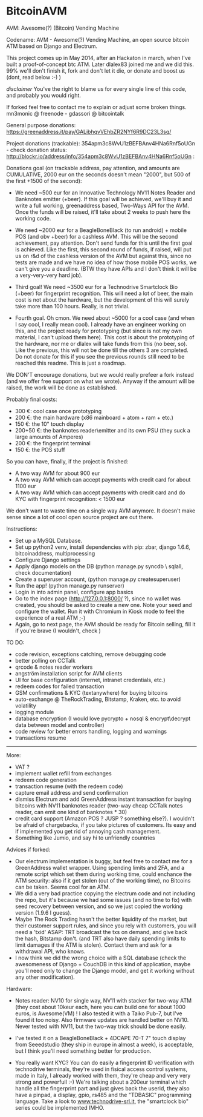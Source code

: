 BitcoinAVM
==========

AVM: Awesome(?) (Bitcoin) Vending Machine

Codename: AVM - Awesome(?) Vending Machine, an open source bitcoin ATM based on Django and Electrum.



This project comes up in May 2014, after an Hackaton in march, when I've built a proof-of-concept btc ATM.
Later dlalex83 joined me and we did this. 99% we'll don't finish it, fork and don't let it die, or donate and boost us (dont, read below :-) )

*disclaimer* You've the right to blame us for every single line of this code, and probably you would right.

If forked feel free to contact me to explain or adjust some broken things. mn3monic @ freenode - gdassori @ bitcointalk

General purpose donations: https://greenaddress.it/pay/GALibhqvVEhbZR2NYf6R9DC23L3sq/

Project donations (trackable): 354apm3c8WvU1zBEFBAnv4HNa6Rnf5oUGn - check donation status: http://blockr.io/address/info/354apm3c8WvU1zBEFBAnv4HNa6Rnf5oUGn :


Donations goal (on trackable address, pay attention, and amounts are CUMULATIVE, 2000 eur on the seconds doesn't mean "2000", but 500 of the first +1500 of the second):

- We need ~500 eur for an Innovative Technology NV11 Notes Reader and Banknotes emitter (+beer). If this goal will be achieved, we'll buy it and write a full working, greenaddress based, Two-Ways API for the AVM. Once the funds will be raised, it'll take about 2 weeks to push here the working code.

- We need ~2000 eur for a BeagleBoneBlack (to run android) + mobile POS (and obv +beer) for a cashless AVM. This will be the second achievement, pay attention. Don't send funds for this until the first goal is achieved. Like the first, this second round of funds, if raised, will put us on r&d of the cashless version of the AVM but against this, since no tests are made and we have no idea of how those mobile POS works, we can't give you a deadline. (BTW they have APIs and I don't think it will be a very-very-very hard job).

- Third goal! We need ~3500 eur for a Technodrive Smartclock Bio (+beer) for fingerprint recognition. This will need a lot of beer, the main cost is not about the hardware, but the development of this will surely take more than 100 hours. Really, is not trivial.

- Fourth goal. Oh cmon. We need about ~5000 for a cool case (and when I say cool, I really mean cool). I already have an engineer working on this, and the project ready for prototyping (but since is not my own material, I can't upload them here). This cost is about the prototyping of the hardware, nor me or dlalex will take funds from this (no beer, so). Like the previous, this will not be done till the others 3 are completed. Do not donate for this if you see the previous rounds still need to be reached this readme. This is just a roadmap.

We DON'T encourage donations, but we would really prefeer a fork instead (and we offer free support on what we wrote). Anyway if the amount will be raised, the work will be done as established. 

Probably final costs:

- 300 €: cool case once prototyping
- 200 €: the main hardware (x86 mainboard + atom + ram + etc.)
- 150 €: the 10" touch display
- 200+50 €: the banknotes reader\emitter and its own PSU (they suck a large amounts of Amperes)
- 200 €: the fingerprint terminal
- 150 €: the POS stuff

So you can have, finally, if the project is finished:

- A two way AVM for about 900 eur
- A two way AVM which can accept payments with credit card for about 1100 eur
- A two way AVM which can accept payments with credit card and do KYC with fingerprint recognition: < 1500 eur

We don't want to waste time on a single way AVM anymore. It doesn't make sense since a lot of cool open source project are out there.

Instructions:

- Set up a MySQL Database.
- Set up python2 venv, install dependencies with pip: zbar, django 1.6.6, bitcoinaddress, multiprocessing
- Configure Django settings
- Apply django models on the DB (python manage.py syncdb \ sqlall, check documentation)
- Create a superuser account, (python manage.py createsuperuser)
- Run the app! (python manage.py runserver)
- Login in into admin panel, configure app basics
- Go to the index page (http://127.0.0.1:8000/ ?), since no wallet was created, you should be asked to create a new one. Note your seed and configure the wallet. Run it with Chromium in Kiosk mode to feel the experience of a real ATM ;-)
- Again, go to next page, the AVM should be ready for Bitcoin selling, fill it if you're brave (I wouldn't, check )

TO DO:

- code revision, exceptions catching, remove debugging code
- better polling on CCTalk
- qrcode & notes reader workers
- angström installation script for AVM clients
- UI for base configuration (internet, intranet credentials, etc.)
- redeem codes for failed transaction
- GSM confirmations & KYC (textanywhere) for buying bitcoins
- auto-exchange @ TheRockTrading, Bitstamp, Kraken, etc. to avoid volatility
- logging module
- database encryption (I would love pycrypto + nosql & encrypt\decrypt data between model and controller)
- code review for better errors handling, logging and warnings
- transactions resume

-------------------
More:

- VAT ?
- implement wallet refill from exchanges
- redeem code generation
- transaction resume (with the redeem code)
- capture email address and send confirmation
- dismiss Electrum and add GreenAddress instant transaction for buying bitcoins with NV11 banknotes reader (two-way cheap CCTalk notes reader, can emit one kind of banknotes * 30)
- credit card support (Amazon POS ? JUSP ? something else?). I wouldn't be afraid of chargebacks, if you take pictures of customers. Its easy and if implemented you get rid of annoying cash management.
- Something like Jumio, and say hi to unfriendly countries

Advices if forked:

- Our electrum implementation is buggy, but feel free to contact me for a GreenAddress wallet wrapper. Using spending limits and 2FA, and a remote script which set them during working time, could enchance the ATM security: also if it get stolen (out of the working time), no Bitcoins can be taken. Seems cool for an ATM.
- We did a very bad practice copying the electrum code and not including the repo, but it's because we had some issues (and no time to fix) with seed recovery between version, and  so we just copied the working version (1.9.6 I guess).
- Maybe The Rock Trading hasn't the better liquidity of the market, but their customer support rules, and since you rely with customers, you will need a 'txid' ASAP: TRT broadcast the txs on demand, and give back the hash, Bitstamp don't.
(and TRT also have daily spending limits to limit damages if the ATM is stolen). Contact them and ask for a withdrawal API, who knows.
- I now think we did the wrong choice with a SQL database (check the awesomeness of Django + CouchDB in this kind of application, maybe you'll need only to change the Django model, and get it working without any other modification).

Hardware:

- Notes reader: NV10 for single way, NV11 with stacker for two-way ATM (they cost about 10keur each, here you can build one for about 1000 euros, is Awesome(VM) ! I also tested it with a Taiko Pub-7, but
I've found it too noisy. Also firmware updates are handled better on NV10. Never tested with NV11, but the two-way trick should be done easily.

- I've tested it on a BeagleBoneBlack + 4DCAPE 70-T 7" touch display from Seeedstudio (they ship in europe in almost a week), is acceptable, but I think you'll need something better for production.

- You really want KYC? You can do easily a fingerprint ID verification with technodrive terminals, they're used in fisical access control systems, made in Italy, I already worked with them, they're cheap and very very strong and powerfull :-) We're talking about a 200eur terminal which handle all the fingerprint part and just gives back the userid, they also have a pinpad, a display, gpio, rs485 and the "TDBASIC" programming language. Take a look to www.technodrive-srl.it, the "smartclock bio" series could be implemented IMHO.
